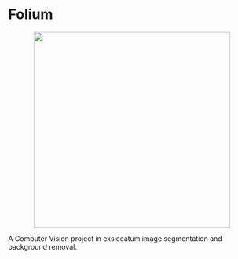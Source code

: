 # Folium

<div align="center"> 
  <img src="https://github.com/admir-selimovic/folium/blob/main/img/folium.png" width="400">
</div>

A Computer Vision project in exsiccatum image segmentation and background removal.
